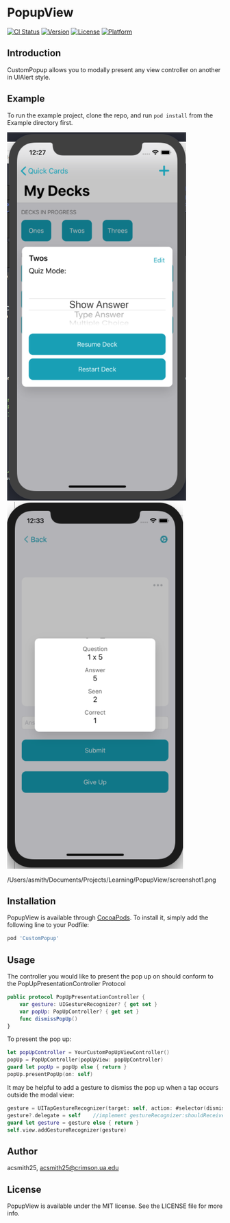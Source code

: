 # PopupView

[![CI Status](https://img.shields.io/travis/acsmith25/PopupView.svg?style=flat)](https://travis-ci.org/acsmith25/PopupView)
[![Version](https://img.shields.io/cocoapods/v/PopupView.svg?style=flat)](https://cocoapods.org/pods/PopupView)
[![License](https://img.shields.io/cocoapods/l/PopupView.svg?style=flat)](https://cocoapods.org/pods/PopupView)
[![Platform](https://img.shields.io/cocoapods/p/PopupView.svg?style=flat)](https://cocoapods.org/pods/PopupView)

## Introduction

CustomPopup allows you to modally present any view controller on another in UIAlert style.  

## Example

To run the example project, clone the repo, and run `pod install` from the Example directory first.

![Screenshot](Images/screenshot1.png)
![Screenshot](Images/screenshot2.png)

/Users/asmith/Documents/Projects/Learning/PopupView/screenshot1.png

## Installation

PopupView is available through [CocoaPods](https://cocoapods.org). To install
it, simply add the following line to your Podfile:

```ruby
pod 'CustomPopup'
```

## Usage

The controller you would like to present the pop up on should conform to the PopUpPresentationController Protocol

```swift
public protocol PopUpPresentationController {
    var gesture: UIGestureRecognizer? { get set }
    var popUp: PopUpController? { get set }
    func dismissPopUp()
}
```

To present the pop up:

```swift
let popUpController = YourCustomPopUpViewController()
popUp = PopUpController(popUpView: popUpController)
guard let popUp = popUp else { return }
popUp.presentPopUp(on: self)
```

It may be helpful to add a gesture to dismiss the pop up when a tap occurs outside the modal view:

```swift
gesture = UITapGestureRecognizer(target: self, action: #selector(dismissPopUp))
gesture?.delegate = self    //implement gestureRecognizer:shouldReceiveTouch:
guard let gesture = gesture else { return }
self.view.addGestureRecognizer(gesture)
```

## Author

acsmith25, acsmith25@crimson.ua.edu

## License

PopupView is available under the MIT license. See the LICENSE file for more info.
